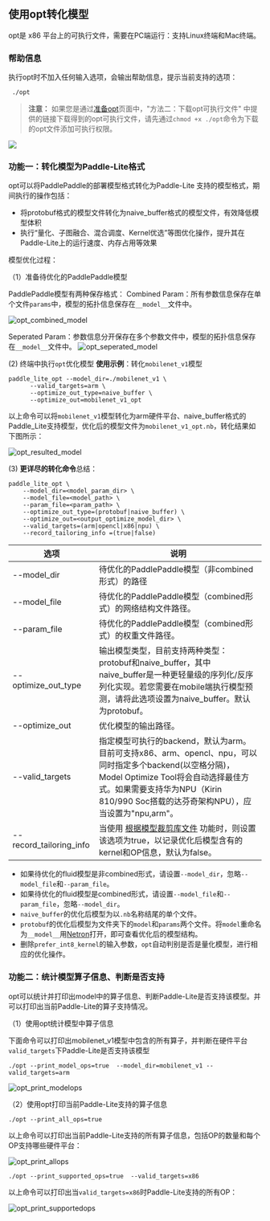 ## 使用opt转化模型

opt是 x86 平台上的可执行文件，需要在PC端运行：支持Linux终端和Mac终端。

### 帮助信息

执行opt时不加入任何输入选项，会输出帮助信息，提示当前支持的选项：

```bash
 ./opt
```
> **注意：** 如果您是通过[准备opt](https://paddle-lite.readthedocs.io/zh/latest/user_guides/model_optimize_tool.html#id1)页面中，"方法二：下载opt可执行文件" 中提供的链接下载得到的opt可执行文件，请先通过`chmod +x ./opt`命令为下载的opt文件添加可执行权限。

![](https://paddlelite-data.bj.bcebos.com/doc_images/1.png)

### 功能一：转化模型为Paddle-Lite格式
opt可以将PaddlePaddle的部署模型格式转化为Paddle-Lite 支持的模型格式，期间执行的操作包括：

- 将protobuf格式的模型文件转化为naive_buffer格式的模型文件，有效降低模型体积
- 执行“量化、子图融合、混合调度、Kernel优选”等图优化操作，提升其在Paddle-Lite上的运行速度、内存占用等效果

模型优化过程：

（1）准备待优化的PaddlePaddle模型

PaddlePaddle模型有两种保存格式：
   Combined Param：所有参数信息保存在单个文件`params`中，模型的拓扑信息保存在`__model__`文件中。

![opt_combined_model](https://paddlelite-data.bj.bcebos.com/doc_images%2Fcombined_model.png)

   Seperated Param：参数信息分开保存在多个参数文件中，模型的拓扑信息保存在`__model__`文件中。
![opt_seperated_model](https://paddlelite-data.bj.bcebos.com/doc_images%2Fseperated_model.png)

(2) 终端中执行`opt`优化模型
**使用示例**：转化`mobilenet_v1`模型

```shell
paddle_lite_opt --model_dir=./mobilenet_v1 \
      --valid_targets=arm \
      --optimize_out_type=naive_buffer \
      --optimize_out=mobilenet_v1_opt
```
以上命令可以将`mobilenet_v1`模型转化为arm硬件平台、naive_buffer格式的Paddle_Lite支持模型，优化后的模型文件为`mobilenet_v1_opt.nb`，转化结果如下图所示：

![opt_resulted_model](https://paddlelite-data.bj.bcebos.com/doc_images/2.png)


(3) **更详尽的转化命令**总结：

```shell
paddle_lite_opt \
    --model_dir=<model_param_dir> \
    --model_file=<model_path> \
    --param_file=<param_path> \
    --optimize_out_type=(protobuf|naive_buffer) \
    --optimize_out=<output_optimize_model_dir> \
    --valid_targets=(arm|opencl|x86|npu) \
    --record_tailoring_info =(true|false)
```

| 选项         | 说明 |
| ------------------- | ------------------------------------------------------------ |
| --model_dir         | 待优化的PaddlePaddle模型（非combined形式）的路径 |
| --model_file        | 待优化的PaddlePaddle模型（combined形式）的网络结构文件路径。 |
| --param_file        | 待优化的PaddlePaddle模型（combined形式）的权重文件路径。 |
| --optimize_out_type | 输出模型类型，目前支持两种类型：protobuf和naive_buffer，其中naive_buffer是一种更轻量级的序列化/反序列化实现。若您需要在mobile端执行模型预测，请将此选项设置为naive_buffer。默认为protobuf。 |
| --optimize_out      | 优化模型的输出路径。                                         |
| --valid_targets     | 指定模型可执行的backend，默认为arm。目前可支持x86、arm、opencl、npu，可以同时指定多个backend(以空格分隔)，Model Optimize Tool将会自动选择最佳方式。如果需要支持华为NPU（Kirin 810/990 Soc搭载的达芬奇架构NPU），应当设置为"npu,arm"。 |
| --record_tailoring_info | 当使用 [根据模型裁剪库文件](../../source_compile/library_tailoring.html) 功能时，则设置该选项为true，以记录优化后模型含有的kernel和OP信息，默认为false。 |

* 如果待优化的fluid模型是非combined形式，请设置`--model_dir`，忽略`--model_file`和`--param_file`。
* 如果待优化的fluid模型是combined形式，请设置`--model_file`和`--param_file`，忽略`--model_dir`。
* `naive_buffer`的优化后模型为以`.nb`名称结尾的单个文件。
* `protobuf`的优化后模型为文件夹下的`model`和`params`两个文件。将`model`重命名为`__model__`用[Netron](https://lutzroeder.github.io/netron/)打开，即可查看优化后的模型结构。
* 删除`prefer_int8_kernel`的输入参数，`opt`自动判别是否是量化模型，进行相应的优化操作。

### 功能二：统计模型算子信息、判断是否支持

opt可以统计并打印出model中的算子信息、判断Paddle-Lite是否支持该模型。并可以打印出当前Paddle-Lite的算子支持情况。

（1）使用opt统计模型中算子信息

下面命令可以打印出mobilenet_v1模型中包含的所有算子，并判断在硬件平台`valid_targets`下Paddle-Lite是否支持该模型

`./opt --print_model_ops=true  --model_dir=mobilenet_v1 --valid_targets=arm`

![opt_print_modelops](https://paddlelite-data.bj.bcebos.com/doc_images/3.png)

（2）使用opt打印当前Paddle-Lite支持的算子信息

`./opt --print_all_ops=true`

以上命令可以打印出当前Paddle-Lite支持的所有算子信息，包括OP的数量和每个OP支持哪些硬件平台：

![opt_print_allops](https://paddlelite-data.bj.bcebos.com/doc_images/4.png)

`./opt --print_supported_ops=true  --valid_targets=x86`

以上命令可以打印出当`valid_targets=x86`时Paddle-Lite支持的所有OP：

![opt_print_supportedops](https://paddlelite-data.bj.bcebos.com/doc_images/5.png)
